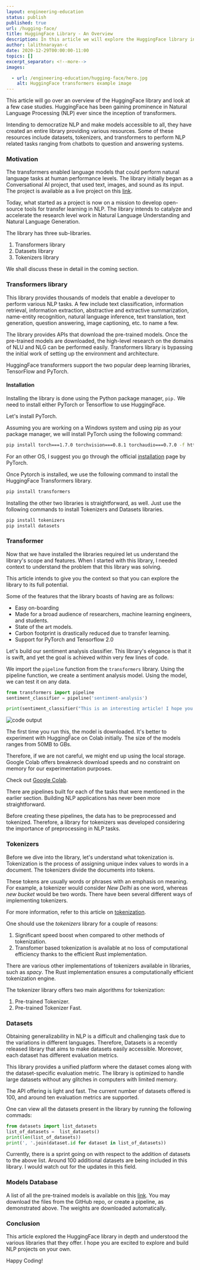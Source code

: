 ```yaml
---
layout: engineering-education
status: publish
published: true
url: /hugging-face/
title: HuggingFace Library - An Overview
description: In this article we will explore the HuggingFace library in depth and explain the various libraries that they offer. HuggingFace transformers support the two popular deep learning libraries, TensorFlow and PyTorch. 
author: lalithnarayan-c
date: 2020-12-29T00:00:00-11:00
topics: []
excerpt_separator: <!--more-->
images:

  - url: /engineering-education/hugging-face/hero.jpg
    alt: HuggingFace transformers example image
---
```

This article will go over an overview of the HuggingFace library and look at a few case studies. HuggingFace has been gaining prominence in Natural Language Processing (NLP) ever since the inception of transformers. 
<!--more-->
Intending to democratize NLP and make models accessible to all, they have created an entire library providing various resources. Some of these resources include datasets, tokenizers, and transformers to perform NLP related tasks ranging from chatbots to question and answering systems. 

### Motivation
The transformers enabled language models that could perform natural language tasks at human performance levels. The library initially began as a Conversational AI project, that used text, images, and sound as its input. The project is available as a live project on this [link](https://convai.huggingface.co/). 

Today, what started as a project is now on a mission to develop open-source tools for transfer learning in NLP. The library intends to catalyze and accelerate the research level work in Natural Language Understanding and Natural Language Generation. 

The library has three sub-libraries.
1. Transformers library
2. Datasets library
3. Tokenizers library

We shall discuss these in detail in the coming section.

### Transformers library
This library provides thousands of models that enable a developer to perform various NLP tasks. A few include text classification, information retrieval, information extraction, abstractive and extractive summarization, name-entity recognition, natural language inference, text translation, text generation, question answering, image captioning, etc. to name a few. 

The library provides APIs that download the pre-trained models. Once the pre-trained models are downloaded, the high-level research on the domains of NLU and NLG can be performed easily. Transformers library is bypassing the initial work of setting up the environment and architecture. 

HuggingFace transformers support the two popular deep learning libraries, TensorFlow and PyTorch. 

#### Installation
Installing the library is done using the Python package manager, `pip.` We need to install either PyTorch or Tensorflow to use HuggingFace. 

Let's install PyTorch.    

Assuming you are working on a Windows system and using pip as your package manager, we will install PyTorch using the following command:

```bash
pip install torch===1.7.0 torchvision===0.8.1 torchaudio===0.7.0 -f https://download.pytorch.org/whl/torch_stable.html
```

For an other OS, I suggest you go through the official [installation](https://pytorch.org/get-started/locally/) page by PyTorch.

Once Pytorch is installed, we use the following command to install the HuggingFace Transformers library.

```bash
pip install transformers
```

Installing the other two libraries is straightforward, as well. Just use the following commands to install Tokenizers and Datasets libraries.

```bash
pip install tokenizers
pip install datasets
```

### Transformer
Now that we have installed the libraries required let us understand the library's scope and features. When I started with this library, I needed context to understand the problem that this library was solving. 

This article intends to give you the context so that you can explore the library to its full potential. 

Some of the features that the library boasts of having are as follows:
- Easy on-boarding
- Made for a broad audience of researchers, machine learning engineers, and students.
- State of the art models. 
- Carbon footprint is drastically reduced due to transfer learning.
- Support for PyTorch and Tensorflow 2.0

Let's build our sentiment analysis classifier. This library's elegance is that it is swift, and yet the goal is achieved within very few lines of code. 

We import the `pipeline` function from the `transformers` library. Using the pipeline function, we create a sentiment analysis model. Using the model, we can test it on any data. 

```py
from transformers import pipeline
sentiment_classifier = pipeline('sentiment-analysis')

print(sentiment_classifier("This is an interesting article! I hope you are enjoying it."))
```
![code output](/hugging-face/code_output.png)

The first time you run this, the model is downloaded. It's better to experiment with HuggingFace on Colab initially. The size of the models ranges from 50MB to GBs. 

Therefore, if we are not careful, we might end up using the local storage. Google Colab offers breakneck download speeds and no constraint on memory for our experimentation purposes. 

Check out [Google Colab](https://colab.research.google.com/notebooks/intro.ipynb#recent=true).

There are pipelines built for each of the tasks that were mentioned in the earlier section. Building NLP applications has never been more straightforward. 

Before creating these pipelines, the data has to be preprocessed and tokenized. Therefore, a library for tokenizers was developed considering the importance of preprocessing in NLP tasks.

### Tokenizers
Before we dive into the library, let's understand what tokenization is. Tokenization is the process of assigning unique index values to words in a document. The tokenizers divide the documents into tokens. 

These tokens are usually words or phrases with an emphasis on meaning. For example, a tokenizer would consider *New Delhi* as one word, whereas *new bucket* would be two words. There have been several different ways of implementing tokenizers. 

For more information, refer to this article on [tokenization](https://www.analyticsvidhya.com/blog/2020/05/what-is-tokenization-nlp/). 

One should use the *tokenizers* library for a couple of reasons:
1. Significant speed boost when compared to other methods of tokenization.
2. Transfomer based tokenization is available at no loss of computational efficiency thanks to the efficient Rust implementation.

There are various other implementations of tokenizers available in libraries, such as *spacy*. The Rust implementation ensures a computationally efficient tokenization engine. 

The tokenizer library offers two main algorithms for tokenization:
1. Pre-trained Tokenizer.
2. Pre-trained Tokenizer Fast.

### Datasets
Obtaining generalizability in NLP is a difficult and challenging task due to the variations in different languages. Therefore, Datasets is a recently released library that aims to make datasets easily accessible. Moreover, each dataset has different evaluation metrics. 

This library provides a unified platform where the dataset comes along with the dataset-specific evaluation metric. The library is optimized to handle large datasets without any glitches in computers with limited memory. 

The API offering is light and fast. The current number of datasets offered is 100, and around ten evaluation metrics are supported. 

One can view all the datasets present in the library by running the following commads:

```py
from datasets import list_datasets
list_of_datasets =  list_datasets()
print(len(list_of_datasets))
print(', '.join(dataset.id for dataset in list_of_datasets))
```

Currently, there is a sprint going on with respect to the addition of datasets to the above list. Around 100 additional datasets are being included in this library. I would watch out for the updates in this field.

### Models Database
A list of all the pre-trained models is available on this [link](https://huggingface.co/models). You may download the files from the GitHub repo, or create a pipeline, as demonstrated above. The weights are downloaded automatically. 

### Conclusion 
This article explored the HuggingFace library in depth and understood the various libraries that they offer. I hope you are excited to explore and build NLP projects on your own.

Happy Coding!